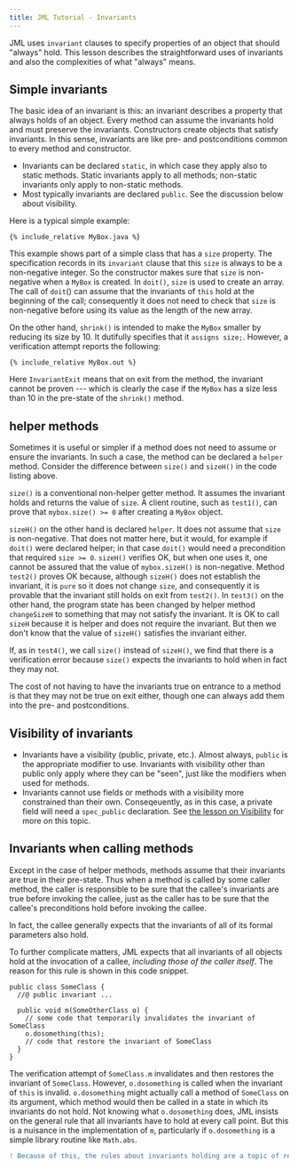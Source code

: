```yaml
---
title: JML Tutorial - Invariants
---
```


JML uses `invariant` clauses to specify properties of an object that should "always" hold. This lesson describes the straightforward uses of invariants
and also the complexities of what "always" means.

## Simple invariants

The basic idea of an invariant is this: an invariant describes a property that always holds of an object. Every method can assume the invariants hold and
must preserve the invariants. Constructors create objects that satisfy invariants. In this sense, invariants are like pre- and postconditions common to every
method and constructor.
* Invariants can be declared `static`, in which case they apply also to static methods. Static invariants apply to all methods; non-static invariants only apply to non-static methods.
* Most typically invariants are declared `public`.  See the discussion below about visibility.

Here is a typical simple example:
```
{% include_relative MyBox.java %}
```

This example shows part of a simple class that has a `size` property. The specification records in its `invariant` clause that this `size` is always to be a non-negative integer.
So the constructor makes sure that `size` is non-negative when a `MyBox` is created. In `doit()`, `size` is used to create an array. The call of 
`doit`() can assume that the invariants of `this` hold at the beginning of the call; consequently it does not need to check that `size` is non-negative before using its value as the length of the new array.

On the other hand, `shrink()` is intended to make the `MyBox` smaller by reducing its size by 10. It dutifully specifies that it `assigns size;`.
However, a verification attempt reports the following:
```
{% include_relative MyBox.out %}
```
Here `InvariantExit` means that on exit from the method, the invariant cannot be proven --- which is clearly the case if the `MyBox` has a size less than 10 in the pre-state of the `shrink()` method.

## helper methods

Sometimes it is useful or simpler if a method does not need to assume or ensure the invariants. In such a case, the method can be declared a `helper` method.
Consider the difference between `size()` and `sizeH()` in the code listing above.

`size()` is a conventional non-helper getter method. It assumes the invariant holds and returns the value of `size`. A client routine, such as `test1()`, can prove that 
`mybox.size() >= 0` after creating a `MyBox` object. 

`sizeH()` on the other hand is declared `helper`. It does not assume that `size` is non-negative. That does not matter here, but it would, for example if `doit()` were declared helper; in that case `doit()` would need a precondition that required `size >= 0`. `sizeH()` verifies OK, but when one uses it, one cannot be assured that the value of `mybox.sizeH()` is non-negative. Method `test2()` proves OK because, although `sizeH()` does not establish the invariant,
it is `pure` so it does not change `size`, and consequently it is provable that the invariant still holds on exit from `test2()`. In `test3()` on the other hand, the program state has been changed by helper method `changeSizeH` to something that may not satisfy the invariant. It is OK to call `sizeH` because it
is helper and does not require the invariant. But then we don't know that the value of `sizeH()` satisfies the invariant either.

If, as in `test4()`, we call `size()` instead of `sizeH()`, we find that there is a verification error because `size()` expects the invariants to hold 
when in fact they may not.

The cost of not having to have the invariants true on entrance to a method is that they may not be true on exit either, though one can always add them into the pre- and postconditions.

## Visibility of invariants

* Invariants have a visibility (public, private, etc.). Almost always, `public` is the appropriate modifier to use. Invariants with visibility other than public only apply where they can be "seen", just like the modifiers when used for methods.
* Invariants cannot use fields or methods with a visibility more constrained than their own. Conseqeuently, as in this case, a private field will need a `spec_public` declaration. See [the lesson on Visibility](Visibility) for more on this topic.

## Invariants when calling methods

Except in the case of helper methods, methods assume that their invariants are true in their pre-state. Thus when a method is called by some caller method, 
the caller is responsible to be sure that the callee's invariants are true before invoking the callee, just as the caller has to be sure that the callee's
preconditions hold before invoking the callee.

In fact, the callee generally expects that the invariants of all of its formal parameters also hold.

To further complicate matters, JML expects that all invariants of all objects hold at the invocation of a callee, _including those of the caller itself_.
The reason for this rule is shown in this code snippet.
```
public class SomeClass {
  //@ public invariant ...

  public void m(SomeOtherClass o) {
    // some code that temporarily invalidates the invariant of SomeClass
    o.dosomething(this);
    // code that restore the invariant of SomeClass
  }
}
```
The verification attempt of `SomeClass.m` invalidates and then restores the invariant of `SomeClass`. However, `o.dosomething` is called when the invariant
of `this` is invalid. `o.dosomething` might actually call a method of `SomeClass` on its argument, which method would then be called in a state in which
its invariants do not hold. Not knowing what `o.dosomething` does, JML insists on the general rule that all invariants have to hold at every call point.
But this is a nuisance in the implementation of `m`, particularly if `o.dosomething` is a simple library routine like `Math.abs`.

```diff
! Because of this, the rules about invariants holding are a topic of research and discussion. OpenJML is experimenting with more relaxed rules that are still sound.
```
    
